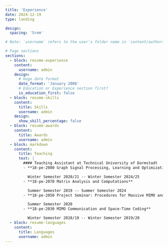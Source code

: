 ```yaml
---
title: 'Experience'
date: 2024-12-19
type: landing

design:
  spacing: '5rem'

# Note: `username` refers to the user's folder name in `content/authors/`

# Page sections
sections:
  - block: resume-experience
    content:
      username: admin
    design:
      # Hugo date format
      date_format: 'January 2006'
      # Education or Experience section first?
      is_education_first: false
  - block: resume-skills
    content:
      title: Skills
      username: admin
    design:
      show_skill_percentage: false
  - block: resume-awards
    content:
      title: Awards
      username: admin
  - block: markdown
    content:
      title: Teaching
      text: |
        #### Teaching Assistant at Technical University of Darmstadt
        - **18-pe-2080 Graph Signal Processing, Learning and Optimization**

          Winter Semester 2020/21 -- Winter Semester 2024/25
        - **18-pe-2070 Matrix Analysis and Computations**

          Summer Semester 2019 -- Summer Semester 2024
        - **18-pe-2050 Project Seminar: Procedures for Massive MIMO and 5G**

          Summer Semester 2020
        - **18-pe-2030 MIMO Communication and Space-Time Coding**

          Winter Semester 2018/19 -- Winter Semester 2019/20
  - block: resume-languages
    content:
      title: Languages
      username: admin
---
```


